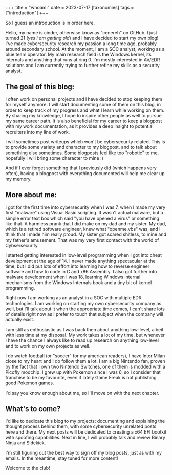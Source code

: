 +++
title = "whoami"
date = 2023-07-17
[taxonomies] 
tags = ["introduction"]
+++

So I guess an introduction is in order here.

Hello, my name is cinder, otherwise know as "cenereh" on GitHub. I just turned 21 (*yes i am getting old*) and I have decided to start my own blog!
I've made cybersecurity research my passion a long time ago, probably around secondary school. At the moment, I am a SOC analyst, working as a blue team operator.
My main research field is the Windows kernel, its internals and anything that runs at ring 0. I'm mostly interested in AV/EDR solutions and I am currently trying to further refine my skills as a security analyst.

<!-- more -->

## The goal of this blog:

I often work on personal projects and I have decided to stop keeping them for myself anymore. I will start documenting some of them on this blog, in order to keep track of my progress and what I learn while working on them. By sharing my knowledge, I hope to inspire other people as well to pursue my same career path. It is also beneficial for my career to keep a blogpost with my work documentation, as it provides a deep insight to potential recruiters into my line of work.

I will sometimes post writeups which won't be cybersecurity related. This is to provide some variety and character to my blogpost, and to talk about something else sometimes. Some blogposts feel like too "robotic" to me, hopefully I will bring some character to mine :)

And if I ever forget something that I previously did (which happens very often), having a blogpost with everything documented will help me clear up my memory.

## More about me:

I got for the first time into cybersecurity when I was 7, when I made my very first "malware" using Visual Basic scripting. It wasn't actual malware, but a simple error text box which said "you have opened a virus" or something like that. A harmless prank that I did make on my dad and my sister. My dad, which is a retired software engineer, knew what "openme.vbs" was, and I think that I made him really proud. My sister got scared shitless, to mine and my father's amusement. That was my very first contact with the world of Cybsersecurity.

I started getting interested in low-level programming when I got into cheat development at the age of 14. I never made anything spectacular at the time, but I did put lots of effort into learning how to reverse engineer software and how to code in C and x86 Assembly. I also got further into malware development when I was 18, learning Windows internal mechanisms from the Windows Internals book and a tiny bit of kernel programming.

Right now I am working as an analyst in a SOC with multiple EDR technologies. I am working on starting my own cybersecurity company as well, but I'll talk about it when the appropriate time comes, I can't share lots of details right now as I prefer to touch that subject when the company will actually exist.

I am still as enthusiastic as I was back then about anything low-level, albeit with less time at my disposal. My work takes a lot of my time, but whenever I have the chance I always like to read up research on anything low-level and to work on my own projects as well.

I do watch football (or "soccer" for my american readers), I have Inter Milan close to my heart and I do follow them a lot. I am a big Nintendo fan, proven by the fact that I own two Nintendo Switches, one of them is modded with a Picofly modchip. I grew up with Pokemon since I was 6, so I consider that franchise to be my favourite, even if lately Game Freak is not publishing good Pokemon games.

I'd say you know enough about me, so I'll move on with the next chapter.

## What's to come?

I'd like to dedicate this blog to my projects: documenting and explaining the thought process behind them, with some cybersecurity unrelated posts here and there. 
My next posts will be dedicated to creating a x64 EFI bootkit with spoofing capabilities. Next in line, I will probably talk and review Binary Ninja and Sidekick.

I'm still figuring out the best way to sign off my blog posts, just as with my emails. In the meantime, stay tuned for more content!

Welcome to the club!
